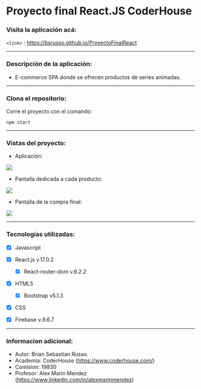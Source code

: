 # Proyecto final React.JS CoderHouse

### Visita la aplicación acá:
`<link>` : <https://bsrusso.github.io/ProyectoFinalReact>

-----------

### Descripción de la aplicación:
 - E-commerce SPA donde se ofrecen productos de series animadas.

-----------

### Clona el repositorio:

Corre el proyecto con el comando:

```
npm start
```

-----------
### Vistas del proyecto:

- Aplicación:

![](https://i.imgur.com/9eR3MDP.png)



- Pantalla dedicada a cada producto:

![](https://i.imgur.com/T4Z8SSd.png)



- Pantalla de la compra final:

![](https://i.imgur.com/iXhQljn.png)


----------
### Tecnologías utilizadas:

- [x] Javascript
- [x] React.js v.17.0.2
	- [x] React-router-dom v.6.2.2
- [x] HTML5
	 - [x] Bootstrap v5.1.3
- [x] CSS
- [x] Firebase v.9.6.7


-----------

### Informacion adicional:
 - Autor: Brian Sebastian Russo.
 - Academia: CoderHouse (https://www.coderhouse.com/)
 - Comision: 19830
 - Profesor: Alex Marin Mendez (https://www.linkedin.com/in/alexmarinmendez)

